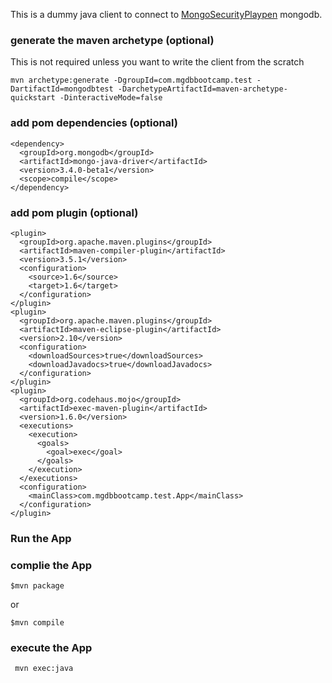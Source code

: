 
This is a dummy java client to connect to [MongoSecurityPlaypen](https://github.com/pkdone/MongoSecurityPlaypen) mongodb.

### generate the maven archetype (optional)
This is not required unless you want to write the client from the scratch

```
mvn archetype:generate -DgroupId=com.mgdbbootcamp.test -DartifactId=mongodbtest -DarchetypeArtifactId=maven-archetype-quickstart -DinteractiveMode=false
```

### add pom dependencies (optional)
```
<dependency>
  <groupId>org.mongodb</groupId>
  <artifactId>mongo-java-driver</artifactId>
  <version>3.4.0-beta1</version>
  <scope>compile</scope>
</dependency>
```

### add pom plugin (optional)
```
<plugin>
  <groupId>org.apache.maven.plugins</groupId>
  <artifactId>maven-compiler-plugin</artifactId>
  <version>3.5.1</version>
  <configuration>
    <source>1.6</source>
    <target>1.6</target>
  </configuration>
</plugin>
<plugin>
  <groupId>org.apache.maven.plugins</groupId>
  <artifactId>maven-eclipse-plugin</artifactId>
  <version>2.10</version>
  <configuration>
    <downloadSources>true</downloadSources>
    <downloadJavadocs>true</downloadJavadocs>
  </configuration>
</plugin>
<plugin>
  <groupId>org.codehaus.mojo</groupId>
  <artifactId>exec-maven-plugin</artifactId>
  <version>1.6.0</version>
  <executions>
    <execution>
      <goals>
        <goal>exec</goal>
      </goals>
    </execution>
  </executions>
  <configuration>
    <mainClass>com.mgdbbootcamp.test.App</mainClass>
  </configuration>
</plugin>
```
### Run the App

### complie the App
```
$mvn package
```
or
```
$mvn compile
```

### execute the App
```
 mvn exec:java
```

